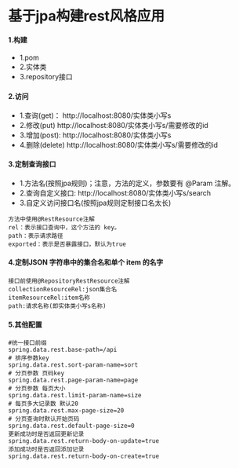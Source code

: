 # 基于jpa构建rest风格应用
#### 1.构建
- 1.pom
- 2.实体类
- 3.repository接口

#### 2.访问
- 1.查询(get)：
http://localhost:8080/实体类小写s
- 2.修改(put)
http://localhost:8080/实体类小写s/需要修改的id
- 3.增加(post):
http://localhost:8080/实体类小写s
- 4.删除(delete)
http://localhost:8080/实体类小写s/需要修改的id

#### 3.定制查询接口
- 1.方法名(按照jpa规则)；注意，方法的定义，参数要有 @Param 注解。
- 2.查询自定义接口:
 http://localhost:8080/实体类小写s/search
- 3.自定义访问接口名(按照jpa规则定制接口名太长)
```
方法中使用@RestResource注解
rel：表示接口查询中，这个方法的 key。
path：表示请求路径
exported：表示是否暴露接口，默认为true
```

#### 4.定制JSON 字符串中的集合名和单个 item 的名字
```
接口前使用@RepositoryRestResource注解
collectionResourceRel:json集合名
itemResourceRel:item名称
path:请求名称(即实体类小写s名称)
```

#### 5.其他配置
```
#统一接口前缀
spring.data.rest.base-path=/api
# 排序参数key
spring.data.rest.sort-param-name=sort
# 分页参数 页码key
spring.data.rest.page-param-name=page
# 分页参数 每页大小
spring.data.rest.limit-param-name=size
# 每页多大记录数 默认20
spring.data.rest.max-page-size=20
# 分页查询时默认开始页码
spring.data.rest.default-page-size=0
更新成功时是否返回更新记录
spring.data.rest.return-body-on-update=true
添加成功时是否返回添加记录
spring.data.rest.return-body-on-create=true
```
